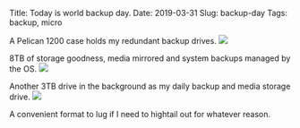 Title: Today is world backup day.
Date: 2019-03-31
Slug: backup-day
Tags: backup, micro

A Pelican 1200 case holds my redundant backup drives.
<img src="{static}/media/images/2019-03-31 coldstore.jpg" class="align-center" loading="lazy" />

8TB of storage goodness, media mirrored and system backups managed by the OS.
<img src="{static}/media/images/2019-03-31 open.jpg" class="align-center" loading="lazy" />

Another 3TB drive in the background as my daily backup and media storage drive.
<img src="{static}/media/images/2019-03-31 drives.jpg" class="align-center" loading="lazy" />

A convenient format to lug if I need to hightail out for whatever reason.
